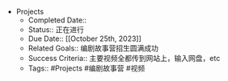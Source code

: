 - Projects
    - Completed Date::
    - Status:: 正在进行
    - Due Date:: [[October 25th, 2023]]
    - Related Goals:: 编剧故事营招生圆满成功
    - Success Criteria:: 主要视频全都传到网站上，输入网盘，etc
    - Tags:: #Projects #编剧故事营 #视频
